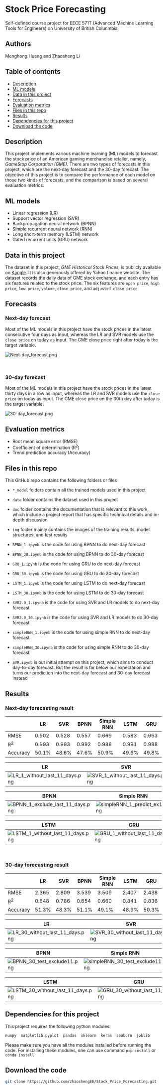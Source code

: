 # Stock Price Forecasting

Self-defined course project for EECE 571T (Advanced Machine Learning Tools for Engineers) on University of British Colunmbia

## Authors
Menghong Huang and Zhaosheng Li

## Table of contents

- [Description](#Description)
- [ML models](#ML-models)
- [Data in this project](#Data-in-this-project)
- [Forecasts](#Forecasts)
- [Evaluation metrics](#Evaluation-metrics)
- [Files in this repo](#Files-in-this-repo)
- [Results](#Results)
- [Dependencies for this project](#Dependencies-for-this-project)
- [Download the code](#Download-the-code)

## Description
This project implements various machine learning (ML) models to forecast the stock price of an
American gaming merchandise retailer, namely, _GameStop Corporation (GME)_. There are two types of forecasts in this project, which are the next-day forecast and the 30-day forecast. 
The objective of this project is to compare the performance of each model on those two kinds of forecasts, and the comparison is based on several evaluation metrics.

## ML models

- Linear regression (LR)
- Support vector regression (SVR)
- Backpropagation neural network (BPNN)
- Simple recurrent neural network (RNN)
- Long short-term memory (LSTM) network
- Gated recurrent units (GRU) network

## Data in this project

The dataset in this project, _GME Historical Stock Prices_, is publicly available on [Kaggle](https://www.kaggle.com/hananxx/gamestop-historical-stock-prices). It is also generously offered by Yahoo finance website.
The dataset records the daily data of GME stock exchange, and each entry has six features related to the stock price. The six features are `open price`, `high price`, `low price`, `volume`, `close price`, and `adjusted close price` 

## Forecasts

### Next-day forecast

Most of the ML models in this project have the stock prices in the latest consecutive four days as input, whereas the LR and SVR models use the `close price` on today as input.
The GME close price right after today is the target variable.

![Next-day_forecast.png](img/Next-day_forecast.png)

&nbsp;

### 30-day forecast

Most of the ML models in this project have the stock prices in the latest thirty days in a row as input, whereas the LR and SVR models use the `close price` on today as input.
The GME close price on the 30th day after today is the target variable.

![30-day_forecast.png](img/30-day_forecast.png)


## Evaluation metrics

- Root mean square error (RMSE)
- Coefficient of determination (R<sup>2</sup>)
- Trend prediction accuracy (Accuracy)

## Files in this repo

This GitHub repo contains the following folders or files

+ `*_model` folders contain all the trained models used in this project

+ `data` folder contains the dataset used in this project

+ `doc` folder contains the documentation that is relevant to this work, which include a project report that has specific technical details and in-depth discussion

+ `img` folder mainly contains the images of the training results, model structures, and test results

+ `BPNN_1.ipynb` is the code for using BPNN to do next-day forecast

+ `BPNN_30.ipynb` is the code for using BPNN to do 30-day forecast

+ `GRU_1.ipynb` is the code for using GRU to do next-day forecast

+ `GRU_30.ipynb` is the code for using GRU to do 30-day forecast

+ `LSTM_1.ipynb` is the code for using LSTM to do next-day forecast

+ `LSTM_30.ipynb` is the code for using LSTM to do 30-day forecast

+ `SVR2.0_1.ipynb` is the code for using SVR and LR models to do next-day forecast

+ `SVR2.0_30.ipynb` is the code for using SVR and LR models to do 30-day forecast

+ `simpleRNN_1.ipynb` is the code for using simple RNN to do next-day forecast

+ `simpleRNN_30.ipynb` is the code for using simple RNN to do 30-day forecast

+ `SVR.ipynb` is out initial attempt on this project, which aims to conduct day-to-day forecast. But the result is far below our expectation and turns our prediction into the next-day forecast and 30-day forecast instead

## Results

### Next-day forecasting result

| | LR | SVR | BPNN | Simple RNN | LSTM | GRU |
| -------- | -------- | -------- | -------- | -------- | -------- | -------- |
| RMSE | 0.502 | 0.528 | 0.557 | 0.669 | 0.583 | 0.663 |
| R<sup>2</sup> | 0.993 | 0.993 | 0.992 | 0.988 | 0.991 | 0.988 |
| Accuracy | 50.1% | 48.6% | 47.6% | 50.9% | 49.6% | 49.8% |

| LR                   | SVR        |
| -------------------------- | ------------------------- |
| ![LR_1_without_last_11_days.png](img/LR_1_without_last_11_days.png) | ![SVR_1_without_last_11_days.png](img/SVR_1_without_last_11_days.png) |

| BPNN                   | Simple RNN       |
| -------------------------- | ------------------------- |
| ![BPNN_1_exclude_last_11_days.png](img/BPNN_1_exclude_last_11_days.png) | ![simpleRNN_1_predict_ex11.png](img/simpleRNN_1_predict_ex11.png) |

| LSTM                   | GRU       |
| -------------------------- | ------------------------- |
| ![LSTM_1_without_last_11_days.png](img/LSTM_1_without_last_11_days.png) | ![GRU_1_without_last_11_days.png](img/GRU_1_without_last_11_days.png) |

&nbsp;

### 30-day forecasting result

| | LR | SVR | BPNN | Simple RNN | LSTM | GRU |
| -------- | -------- | -------- | -------- | -------- | -------- | -------- |
| RMSE | 2.365 | 2.809 | 3.539 | 3.509 | 2.407 | 2.438 |
| R<sup>2</sup> | 0.848 | 0.786 | 0.654 | 0.660 | 0.841 | 0.836 |
| Accuracy | 51.3% | 48.3% | 51.1% | 49.1% | 48.9% | 50.3% |

| LR                   | SVR        |
| -------------------------- | ------------------------- |
| ![LR_30_without_last_11_days.png](img/LR_30_without_last_11_days.png) | ![SVR_30_without_last_11_days.png](img/SVR_30_without_last_11_days.png) |

| BPNN                   | Simple RNN       |
| -------------------------- | ------------------------- |
| ![BPNN_30_test_exclude11.png](img/BPNN_30_test_exclude11.png) | ![simpleRNN_30_test_exclude11.png](img/simpleRNN_30_test_exclude11.png) |

| LSTM                   | GRU       |
| -------------------------- | ------------------------- |
| ![LSTM_30_without_last_11_days.png](img/LSTM_30_without_last_11_days.png) | ![GRU_30_without_last_11_days.png](img/GRU_30_without_last_11_days.png) |

## Dependencies for this project

This project requires the following python modules:

```python
numpy  matplotlib.pyplot  pandas  sklearn  keras  seaborn  joblib
```

Please make sure you have all the modules installed before running the code. For installing these modules, one can use command `pip install` or `conda install`

## Download the code

```bash
git clone https://github.com/zhaoshengEE/Stock_Price_Forecasting.git
```